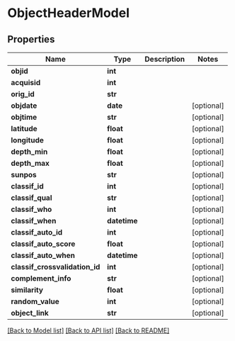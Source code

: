 # ObjectHeaderModel


## Properties
Name | Type | Description | Notes
------------ | ------------- | ------------- | -------------
**objid** | **int** |  | 
**acquisid** | **int** |  | 
**orig_id** | **str** |  | 
**objdate** | **date** |  | [optional] 
**objtime** | **str** |  | [optional] 
**latitude** | **float** |  | [optional] 
**longitude** | **float** |  | [optional] 
**depth_min** | **float** |  | [optional] 
**depth_max** | **float** |  | [optional] 
**sunpos** | **str** |  | [optional] 
**classif_id** | **int** |  | [optional] 
**classif_qual** | **str** |  | [optional] 
**classif_who** | **int** |  | [optional] 
**classif_when** | **datetime** |  | [optional] 
**classif_auto_id** | **int** |  | [optional] 
**classif_auto_score** | **float** |  | [optional] 
**classif_auto_when** | **datetime** |  | [optional] 
**classif_crossvalidation_id** | **int** |  | [optional] 
**complement_info** | **str** |  | [optional] 
**similarity** | **float** |  | [optional] 
**random_value** | **int** |  | [optional] 
**object_link** | **str** |  | [optional] 

[[Back to Model list]](../README.md#documentation-for-models) [[Back to API list]](../README.md#documentation-for-api-endpoints) [[Back to README]](../README.md)


